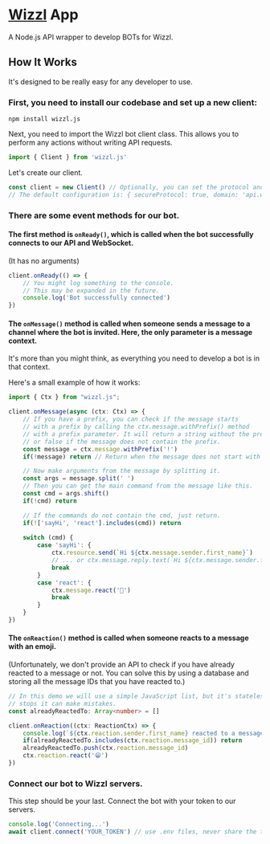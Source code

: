 # [Wizzl](https://wizzl.co) App

A Node.js API wrapper to develop BOTs for Wizzl.

## How It Works

It's designed to be really easy for any developer to use.

### First, you need to install our codebase and set up a new client:

```shell
npm install wizzl.js
```

Next, you need to import the Wizzl bot client class. This allows you to perform any actions without writing API requests.

```typescript
import { Client } from 'wizzl.js'
```

Let's create our client.

```typescript
const client = new Client() // Optionally, you can set the protocol and domain as an object.
// The default configuration is: { secureProtocol: true, domain: 'api.wizzl.app' } 
```

### There are some event methods for our bot.

#### The first method is `onReady()`, which is called when the bot successfully connects to our API and WebSocket. 
(It has no arguments)

```typescript
client.onReady(() => {
    // You might log something to the console.
    // This may be expanded in the future.
    console.log('Bot successfully connected')
})
```

#### The `onMessage()` method is called when someone sends a message to a channel where the bot is invited. Here, the only parameter is a message context. 
It's more than you might think, as everything you need to develop a bot is in that context.

Here's a small example of how it works:
```typescript
import { Ctx } from "wizzl.js";

client.onMessage(async (ctx: Ctx) => {
    // If you have a prefix, you can check if the message starts
    // with a prefix by calling the ctx.message.withPrefix() method
    // with a prefix parameter. It will return a string without the prefix
    // or false if the message does not contain the prefix.
    const message = ctx.message.withPrefix('!')
    if(!message) return // Return when the message does not start with the prefix

    // Now make arguments from the message by splitting it.
    const args = message.split(' ')
    // Then you can get the main command from the message like this.
    const cmd = args.shift()
    if(!cmd) return

    // If the commands do not contain the cmd, just return.
    if(!['sayHi', 'react'].includes(cmd)) return
    
    switch (cmd) {
        case 'sayHi': {
            ctx.resource.send(`Hi ${ctx.message.sender.first_name}`)
            // ... or ctx.message.reply.text(`Hi ${ctx.message.sender.first_name}`)
            break
        }
        case 'react': {
            ctx.message.react('🚀')
            break
        }
    }
})
```

#### The `onReaction()` method is called when someone reacts to a message with an emoji.
(Unfortunately, we don't provide an API to check if you have already reacted to a message or not. You can solve this by using a database and storing all the message IDs that you have reacted to.)

```typescript
// In this demo we will use a simple JavaScript list, but it's stateless, so when the bot
// stops it can make mistakes.
const alreadyReactedTo: Array<number> = []

client.onReaction((ctx: ReactionCtx) => {
    console.log(`${ctx.reaction.sender.first_name} reacted to a message with ID: ${ctx.reaction.message_id}`)
    if(alreadyReactedTo.includes(ctx.reaction.message_id)) return
    alreadyReactedTo.push(ctx.reaction.message_id)
    ctx.reaction.react('😁')
})
```

### Connect our bot to Wizzl servers.

This step should be your last. Connect the bot with your token to our servers.

```typescript
console.log('Connecting...')
await client.connect('YOUR_TOKEN') // use .env files, never share the token with anyone
```